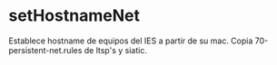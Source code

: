 # setHostnameNet
Establece hostname de equipos del IES a partir de su mac. Copia 70-persistent-net.rules de ltsp's y siatic.
